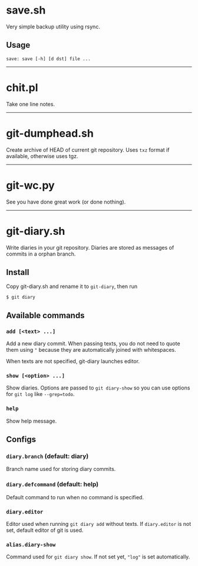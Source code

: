 save.sh
=======

Very simple backup utility using rsync.

Usage
-----

    save: save [-h] [d dst] file ...



***

chit.pl
=======

Take one line notes.



***

git-dumphead.sh
===============

Create archive of HEAD of current git repository.
Uses `txz` format if available, otherwise uses tgz.



***

git-wc.py
=========

See you have done great work (or done nothing).



***

git-diary.sh
============

Write diaries in your git repository. Diaries are stored as messages of commits
in a orphan branch.


Install
-------

Copy git-diary.sh and rename it to `git-diary`, then run

    $ git diary


Available commands
------------------

### `add [<text> ...]`

Add a new diary commit. When passing texts, you do not need to quote them
using `"` because they are automatically joined with whitespaces.

When texts are not specified, git-diary launches editor.

### `show [<option> ...]`

Show diaries. Options are passed to `git diary-show` so you can use options for
`git log` like `--grep=todo`.

### `help`

Show help message.


Configs
-------

### `diary.branch` (default: diary)

Branch name used for storing diary commits.

### `diary.defcommand` (default: help)

Default command to run when no command is specified.

### `diary.editor`

Editor used when running `git diary add` without texts. If `diary.editor` is not
set, default editor of git is used.

### `alias.diary-show`

Command used for `git diary show`. If not set yet, `"log"` is set automatically.
